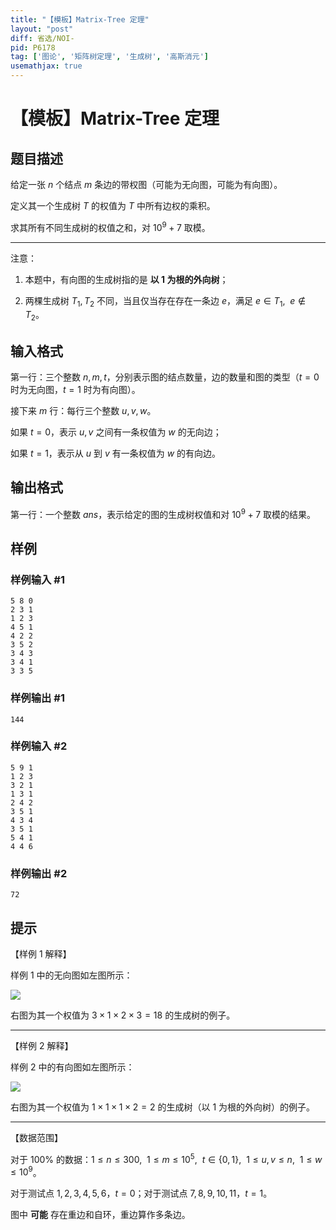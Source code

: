 ```yaml
---
title: "【模板】Matrix-Tree 定理"
layout: "post"
diff: 省选/NOI-
pid: P6178
tag: ['图论', '矩阵树定理', '生成树', '高斯消元']
usemathjax: true
---
```


# 【模板】Matrix-Tree 定理
## 题目描述

给定一张 $n$ 个结点 $m$ 条边的带权图（可能为无向图，可能为有向图）。

定义其一个生成树 $T$ 的权值为 $T$ 中所有边权的乘积。

求其所有不同生成树的权值之和，对 $10^9+7$ 取模。

---

注意：

1. 本题中，有向图的生成树指的是 **以 $1$ 为根的外向树**；

2. 两棵生成树 $T_1,T_2$ 不同，当且仅当存在存在一条边 $e$，满足 $e\in T_1,\ \ e\notin T_2$。
## 输入格式

第一行：三个整数 $n,m,t$，分别表示图的结点数量，边的数量和图的类型（$t=0$ 时为无向图，$t=1$ 时为有向图）。

接下来 $m$ 行：每行三个整数 $u,v,w$。

如果 $t=0$，表示 $u,v$ 之间有一条权值为 $w$ 的无向边；

如果 $t=1$，表示从 $u$ 到 $v$ 有一条权值为 $w$ 的有向边。
## 输出格式

第一行：一个整数 $ans$，表示给定的图的生成树权值和对 $10^9+7$ 取模的结果。
## 样例

### 样例输入 #1
```
5 8 0
2 3 1
1 2 3
4 5 1
4 2 2
3 5 2
3 4 3
3 4 1
3 3 5

```
### 样例输出 #1
```
144

```
### 样例输入 #2
```
5 9 1
1 2 3
3 2 1
1 3 1
2 4 2
3 5 1
4 3 4
3 5 1
5 4 1
4 4 6

```
### 样例输出 #2
```
72

```
## 提示

【样例 $1$ 解释】

样例 $1$ 中的无向图如左图所示：

![](https://cdn.luogu.com.cn/upload/image_hosting/pxtx9z5a.png)

右图为其一个权值为 $3\times 1\times 2\times 3=18$ 的生成树的例子。

---

【样例 $2$ 解释】

样例 $2$ 中的有向图如左图所示：

![](https://cdn.luogu.com.cn/upload/image_hosting/4276yln3.png)

右图为其一个权值为 $1\times 1\times 1\times 2=2$ 的生成树（以 $1$ 为根的外向树）的例子。

---

【数据范围】

对于 $100\%$ 的数据：$1\leq n\leq 300,\ \ 1\leq m\leq 10^5,\ \ t\in \{0,1\},\ \ 1\leq u,v\leq n,\ \ 1\leq w\leq 10^9$。

对于测试点 $1,2,3,4,5,6$，$t=0$；对于测试点 $7,8,9,10,11$，$t=1$。

图中 **可能** 存在重边和自环，重边算作多条边。
